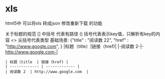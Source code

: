 # xls
html5中 可以将xls 转成json 修改重新下载 的功能

关于标题的规范
[] 中括号 代表有路径
() 括号代表表示key值，只解析有key的内容
<> 尖括号代表类型 
基础场景:
{"title" : "阅读数 22", 
"href" : "http://www.google.com", 
 }
|标题（title）|链接（href)|
|-阅读数 2-|-http://www.google.com-|

    | 标题（title  | 链接（href) |
    | ------------- | ------------- |
    | 阅读数 2  | http://www.google.com  |


